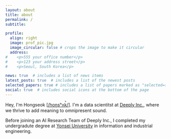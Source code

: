 ```yaml
---
layout: about
title: about
permalink: /
subtitle: 

profile:
  align: right
  image: prof_pic.jpg
  image_circular: false # crops the image to make it circular
  address: 
#    <p>555 your office number</p>
#    <p>123 your address street</p>
#    <p>Seoul, South Korea</p>

news: true  # includes a list of news items
latest_posts: true  # includes a list of the newest posts
selected_papers: true # includes a list of papers marked as "selected={true}"
social: true  # includes social icons at the bottom of the page
---
```

Hey, I'm Hongseok \[[/hoŋsʰʌk̚/](assets/audio/hongseok.mp3)\]. I'm a data scientitst at [Deeply Inc.](https://deeplyinc.com), where we thrive to add meaning to omnipresent sound.

Before joining an AI Research Team of Deeply Inc., I completed my undergradute degree at [Yonsei University](https://www.yonsei.ac.kr/en_sc/index.jsp) in information and industrial engineering.